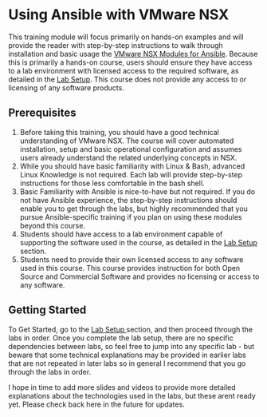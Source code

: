 # Using Ansible with VMware NSX
This training module will focus primarily on hands-on examples and will provide the reader with step-by-step instructions to walk through installation and basic usage the [VMware NSX Modules for Ansible](https://github.com/vmware/nsxansible). Because this is primarily a hands-on course, users should ensure they have access to a lab environment with licensed access to the required software, as detailed in the [Lab Setup](https://github.com/afewell/AnsibleNSX101/tree/master/Lab1-LabPrep). This course does not provide any access to or licensing of any software products.

## Prerequisites
1. Before taking this training, you should have a good technical understanding of VMware NSX. The course will cover automated installation, setup and basic operational configuration and assumes users already understand the related underlying concepts in NSX.
2. While you should have basic familiarity with Linux & Bash, advanced Linux Knowledge is not required. Each lab will provide step-by-step instructions for those less comfortable in the bash shell.
3. Basic Familiarity with Ansible is nice-to-have but not required. If you do not have Ansible experience, the step-by-step instructions should enable you to get through the labs, but highly recommended that you pursue Ansible-specific training if you plan on using these modules beyond this course.
4. Students should have access to a lab environment capable of supporting the software used in the course, as detailed in the [Lab Setup](Lab1-LabPrep/) section.
5. Students need to provide their own licensed access to any software used in this course. This course provides instruction for both Open Source and Commercial Software and provides no licensing or access to any software.

## Getting Started
To Get Started, go to the [Lab Setup ](../Lab1-LabPrep/) section, and then proceed through the labs in order. Once you complete the lab setup, there are no specific dependencies between labs, so feel free to jump into any specific lab - but beware that some technical explanations may be provided in earlier labs that are not repeated in later labs so in general I recommend that you go through the labs in order. 

I hope in time to add more slides and videos to provide more detailed explanations about the technologies used in the labs, but these arent ready yet. Please check back here in the future for updates.
